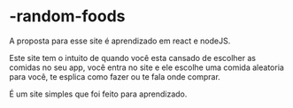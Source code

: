 # -random-foods

A proposta para esse site é aprendizado em react e nodeJS.

Este site tem o intuito de quando você esta cansado de escolher as comidas no seu app, você entra no site e ele 
escolhe uma comida aleatoria para você, te esplica como fazer ou te fala onde comprar.

É um site simples que foi feito para aprendizado.